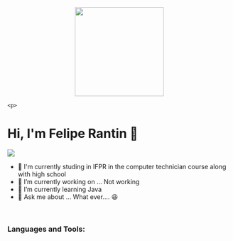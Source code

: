 <div id="header" align="center">
    <img src="https://media.giphy.com/media/4oRILGMNjVlWpbtMxJ/giphy.gif" width = "200" />
    </div>
    
    <p>

</p>

# Hi, I'm Felipe Rantin 👋

[<img src="https://img.shields.io/badge/twitter-%231DA1F2.svg?&style=for-the-badge&logo=twitter&logoColor=white">](https://twitter.com/lonelypeg)

- :school: I'm currently studing in IFPR in the computer technician course along with high school
- 🔭 I’m currently working on ... Not working
- 🌱 I’m currently learning Java
- 💬 Ask me about ... What ever.... :laughing:
<br/>

### Languages and Tools:
<div display="flex">

</div>
<br/>
   
    
